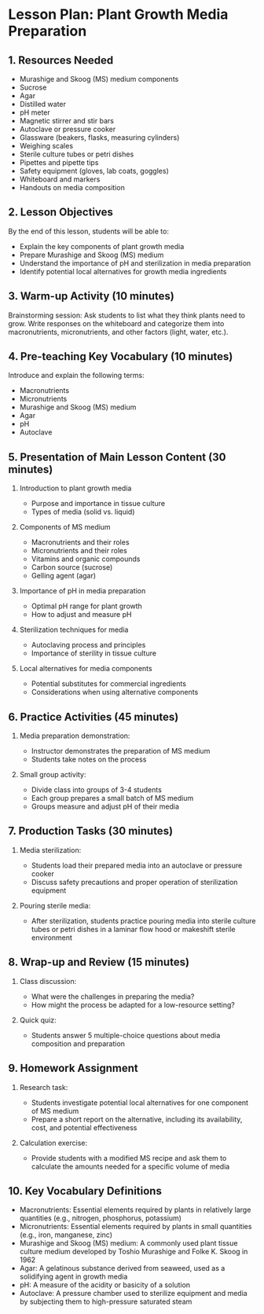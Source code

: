 # Lesson Plan: Plant Growth Media Preparation

## 1. Resources Needed

- Murashige and Skoog (MS) medium components
- Sucrose
- Agar
- Distilled water
- pH meter
- Magnetic stirrer and stir bars
- Autoclave or pressure cooker
- Glassware (beakers, flasks, measuring cylinders)
- Weighing scales
- Sterile culture tubes or petri dishes
- Pipettes and pipette tips
- Safety equipment (gloves, lab coats, goggles)
- Whiteboard and markers
- Handouts on media composition

## 2. Lesson Objectives

By the end of this lesson, students will be able to:
- Explain the key components of plant growth media
- Prepare Murashige and Skoog (MS) medium
- Understand the importance of pH and sterilization in media preparation
- Identify potential local alternatives for growth media ingredients

## 3. Warm-up Activity (10 minutes)

Brainstorming session: Ask students to list what they think plants need to grow. Write responses on the whiteboard and categorize them into macronutrients, micronutrients, and other factors (light, water, etc.).

## 4. Pre-teaching Key Vocabulary (10 minutes)

Introduce and explain the following terms:
- Macronutrients
- Micronutrients
- Murashige and Skoog (MS) medium
- Agar
- pH
- Autoclave

## 5. Presentation of Main Lesson Content (30 minutes)

1. Introduction to plant growth media
   - Purpose and importance in tissue culture
   - Types of media (solid vs. liquid)

2. Components of MS medium
   - Macronutrients and their roles
   - Micronutrients and their roles
   - Vitamins and organic compounds
   - Carbon source (sucrose)
   - Gelling agent (agar)

3. Importance of pH in media preparation
   - Optimal pH range for plant growth
   - How to adjust and measure pH

4. Sterilization techniques for media
   - Autoclaving process and principles
   - Importance of sterility in tissue culture

5. Local alternatives for media components
   - Potential substitutes for commercial ingredients
   - Considerations when using alternative components

## 6. Practice Activities (45 minutes)

1. Media preparation demonstration:
   - Instructor demonstrates the preparation of MS medium
   - Students take notes on the process

2. Small group activity:
   - Divide class into groups of 3-4 students
   - Each group prepares a small batch of MS medium
   - Groups measure and adjust pH of their media

## 7. Production Tasks (30 minutes)

1. Media sterilization:
   - Students load their prepared media into an autoclave or pressure cooker
   - Discuss safety precautions and proper operation of sterilization equipment

2. Pouring sterile media:
   - After sterilization, students practice pouring media into sterile culture tubes or petri dishes in a laminar flow hood or makeshift sterile environment

## 8. Wrap-up and Review (15 minutes)

1. Class discussion:
   - What were the challenges in preparing the media?
   - How might the process be adapted for a low-resource setting?

2. Quick quiz:
   - Students answer 5 multiple-choice questions about media composition and preparation

## 9. Homework Assignment

1. Research task:
   - Students investigate potential local alternatives for one component of MS medium
   - Prepare a short report on the alternative, including its availability, cost, and potential effectiveness

2. Calculation exercise:
   - Provide students with a modified MS recipe and ask them to calculate the amounts needed for a specific volume of media

## 10. Key Vocabulary Definitions

- Macronutrients: Essential elements required by plants in relatively large quantities (e.g., nitrogen, phosphorus, potassium)
- Micronutrients: Essential elements required by plants in small quantities (e.g., iron, manganese, zinc)
- Murashige and Skoog (MS) medium: A commonly used plant tissue culture medium developed by Toshio Murashige and Folke K. Skoog in 1962
- Agar: A gelatinous substance derived from seaweed, used as a solidifying agent in growth media
- pH: A measure of the acidity or basicity of a solution
- Autoclave: A pressure chamber used to sterilize equipment and media by subjecting them to high-pressure saturated steam